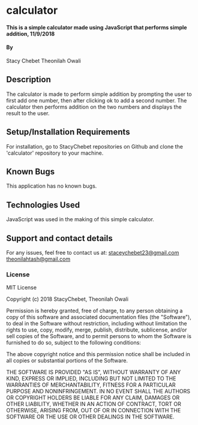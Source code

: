 # calculator
#### This is a simple calculator made using JavaScript that performs simple addition, 11/9/2018
#### By
Stacy Chebet
Theonilah Owali
## Description
The calculator is made to perform simple addition by prompting the user to first add one number, then after clicking ok to add a second number. The calculator then performs addition on the two numbers and displays the result to the user.
## Setup/Installation Requirements
For installation, go to StacyChebet repositories on Github and clone the 'calculator' repository to your machine.
## Known Bugs
This application has no known bugs.
## Technologies Used
JavaScript was used in the making of this simple calculator.
## Support and contact details
For any issues, feel free to contact us at:
staceychebet23@gmail.com
theonilahtash@gmail.com
### License
MIT License

Copyright (c) 2018 StacyChebet, Theonilah Owali

Permission is hereby granted, free of charge, to any person obtaining a copy
of this software and associated documentation files (the "Software"), to deal
in the Software without restriction, including without limitation the rights
to use, copy, modify, merge, publish, distribute, sublicense, and/or sell
copies of the Software, and to permit persons to whom the Software is
furnished to do so, subject to the following conditions:

The above copyright notice and this permission notice shall be included in all
copies or substantial portions of the Software.

THE SOFTWARE IS PROVIDED "AS IS", WITHOUT WARRANTY OF ANY KIND, EXPRESS OR
IMPLIED, INCLUDING BUT NOT LIMITED TO THE WARRANTIES OF MERCHANTABILITY,
FITNESS FOR A PARTICULAR PURPOSE AND NONINFRINGEMENT. IN NO EVENT SHALL THE
AUTHORS OR COPYRIGHT HOLDERS BE LIABLE FOR ANY CLAIM, DAMAGES OR OTHER
LIABILITY, WHETHER IN AN ACTION OF CONTRACT, TORT OR OTHERWISE, ARISING FROM,
OUT OF OR IN CONNECTION WITH THE SOFTWARE OR THE USE OR OTHER DEALINGS IN THE
SOFTWARE.
